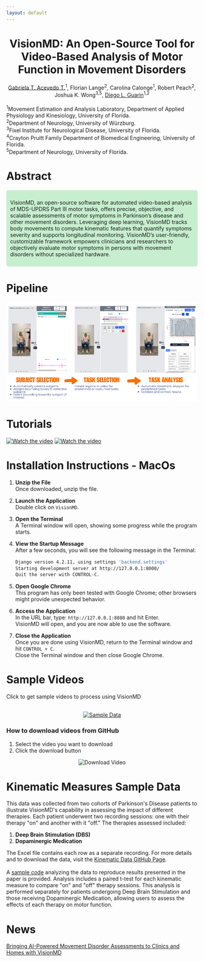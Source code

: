 ```yaml
---
layout: default
---
```


<h1 align="center">VisionMD: An Open-Source Tool for Video-Based Analysis of Motor Function in Movement Disorders</h1>
<div align="center">
  <a href="https://www.linkedin.com/in/gabrielaacevedot/" target="_blank">Gabriela T. Acevedo T.</a><sup>1</sup>, Florian Lange<sup>2</sup>, Carolina Calonge<sup>1</sup>, Robert Peach<sup>2</sup>, Joshua K. Wong<sup>3,5</sup>, <a href="https://www.linkedin.com/in/diego-guarin/" target="_blank">Diego L. Guarin</a><sup>1,2</sup>
</div>
<br>
<sup>1</sup>Movement Estimation and Analysis Laboratory, Department of Applied Physiology and Kinesiology, University of Florida.
<br>
<sup>2</sup>Department of Neurology, University of Würzburg.
<br>
<sup>3</sup>Fixel Institute for Neurological Disease, University of Florida.
<br>
<sup>4</sup>Crayton Pruitt Family Department of Biomedical Engineering, University of Florida.
<br>
<sup>5</sup>Department of Neurology, University of Florida. 

# Abstract
<div style="background-color: #C7EFCF; padding: 10px; border-radius: 5px; margin: 20px 0;">
  <p>VisionMD, an open-source software for automated video-based analysis of MDS-UPDRS Part III motor tasks, offers precise, objective, and scalable assessments of motor symptoms in Parkinson’s disease and other movement disorders. Leveraging deep learning, VisionMD tracks body movements to compute kinematic features that quantify symptoms severity and supports longitudinal monitoring. VisionMD’s user-friendly, customizable framework empowers clinicians and researchers to objectively evaluate motor symptoms in persons with movement disorders without specialized hardware.</p>
</div>

# Pipeline
<div align="center">
    <img src="files/VisionMD.png" alt="Pipeline" />
</div>

# Tutorials
[![Watch the video](https://img.youtube.com/vi/nEziXfARw8o/maxresdefault.jpg)](https://youtu.be/nEziXfARw8o)
[![Watch the video](https://img.youtube.com/vi/jZDgEBjXwP8/maxresdefault.jpg)](https://youtu.be/jZDgEBjXwP8)

# Installation Instructions - MacOs

1. **Unzip the File**  
   Once downloaded, unzip the file.

2. **Launch the Application**  
   Double click on `VisionMD`.

3. **Open the Terminal**  
   A Terminal window will open, showing some progress while the program starts.

4. **View the Startup Message**  
   After a few seconds, you will see the following message in the Terminal:

   ```bash
   Django version 4.2.11, using settings 'backend.settings'
   Starting development server at http://127.0.0.1:8000/
   Quit the server with CONTROL-C.
    ```
5. **Open Google Chrome**  
   This program has only been tested with Google Chrome; other browsers might provide unexpected behavior.

6. **Access the Application**  
   In the URL bar, type: `http://127.0.0.1:8080` and hit Enter.  
   VisionMD will open, and you are now able to use the software.

7. **Close the Application**  
   Once you are done using VisionMD, return to the Terminal window and hit `CONTROL + C`.  
   Close the Terminal window and then close Google Chrome.

# Sample Videos
Click to get sample videos to process using VisionMD
<br>
<br>
<div align="center">
  <a href="https://github.com/mea-lab/VisionMD-Tutorial/tree/main/sampledata/Videos" target="_blank">
    <img src="files/sample_data.png" alt="Sample Data" width="500">
  </a>
</div>

### How to download videos from GitHub
1. Select the video you want to download
2. Click the download button
<div align="center">
    <img src="files/donwload_video.jpg" alt="Download Video" />
</div>

# Kinematic Measures Sample Data

This data was collected from two cohorts of Parkinson's Disease patients to illustrate VisionMD's capability in assessing the impact of different therapies. Each patient underwent two recording sessions: one with their therapy "on" and another with it "off." The therapies assessed included:

1. **Deep Brain Stimulation (DBS)**
2. **Dopaminergic Medication**

The Excel file contains each row as a separate recording. For more details and to download the data, visit the [Kinematic Data GitHub Page](https://github.com/mea-lab/VisionMD-Tutorial/tree/main/sampledata/KinematicData).
<br><br>
A <a href="https://github.com/mea-lab/VisionMD-Tutorial/tree/main/sampledata/KinematicData/data_analysis.ipynb">sample code</a> analyzing the data to reproduce results presented in the paper is provided. Analysis includes a paired t-test for each kinematic measure to compare "on" and "off" therapy sessions. This analysis is performed separately for patients undergoing Deep Brain Stimulation and those receiving Dopaminergic Medication, allowing users to assess the effects of each therapy on motor function.

# News
<a href="https://fixel.ufhealth.org/2025/02/27/bringing-ai-powered-movement-disorder-assessments-to-clinics-and-homes-with-visionmd/">Bringing AI-Powered Movement Disorder Assessments to Clinics and Homes with VisionMD</a>
